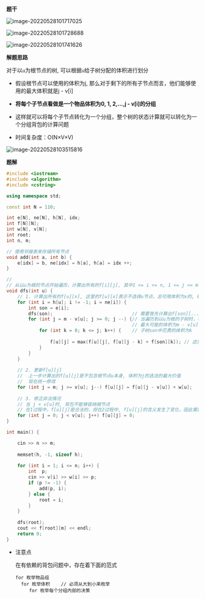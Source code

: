 **题干**

![image-20220528101717025](http://www.cdn.liver0377.xyz/typora/202205281017103.png)

![image-20220528101728688](http://www.cdn.liver0377.xyz/typora/202205281017734.png)

![image-20220528101741626](http://www.cdn.liver0377.xyz/typora/202205281017658.png)





**解题思路**

对于以`u`为根节点的树, 可以根据`u`给子树分配的体积进行划分

- 假设根节点可以使用的体积为j, 那么对于剩下的所有子节点而言，他们能够使用的最大体积就是j - v[i]
- **将每个子节点看做是一个物品体积为0, 1, 2,...,j - v[i]的分组**
- 这样就可以将每个子节点转化为一个分组，整个树的状态计算就可以转化为一个分组背包的计算问题

-  时间复杂度：O(N×V×V)

![image-20220528103515816](http://www.cdn.liver0377.xyz/typora/202205281035894.png)



**题解**

```cpp
#include <iostream>
#include <algorithm>
#include <cstring>

using namespace std;

const int N = 110;

int e[N], ne[N], h[N], idx;
int f[N][N];
int w[N], v[N];
int root;
int n, m;

// 使用邻接表来存储所有节点
void add(int a, int b) {
    e[idx] = b, ne[idx] = h[a], h[a] = idx ++;
}

// 
// 从以u为根的节点开始遍历，计算出所有的f[i][j], 其中1 <= i <= n, 1 <= j <= m
void dfs(int u) {
    // 1. 计算出所有的f[u][x], 这里的f[u][x]表示不选择u节点，总可用体积为x的, 0 <= x <= m - v[u] 
    for (int i = h[u]; i != -1; i = ne[i]) {  
        int son = e[i];
        dfs(son);                             // 需要首先计算出f[son][...]  
        for (int j = m - v[u]; j >= 0; j --) {// 当遍历到以u为根的子树时，可用的体积并不知道，这里
                                              // 最大可能的体积为m - v[u]
            for (int k = 0; k <= j; k++) {    // 子树son中花费的体积为k
                
                f[u][j] = max(f[u][j], f[u][j - k] + f[son][k]); // 这里的f[u][j - k]其实还可以继续从子树son                                                                  // 中分配体积，但是这不影响f[u][j]的计算
            }
        }
    }
    
    // 2. 更新f[u][j]
    //  上一步计算出的f[u][j]是不包含根节点u本身, 体积为j的选法的最大价值
    //  现在统一修改
    for (int j = m; j >= v[u]; j--) f[u][j] = f[u][j - v[u]] + w[u];
    
    // 3. 修正非法情况
    // 当 j < v[u]时, 背包不能够容纳根节点
    // 在1过程中，f[u][j]是合法的，但在2过程中, f[u][j]的含义发生了变化，因此需要修正
    for (int j = 0; j < v[u]; j++) f[u][j] = 0;
}

int main() {

    cin >> n >> m;
    
    memset(h, -1, sizeof h);
    
    for (int i = 1; i <= n; i++) {
        int  p;
        cin >> v[i] >> w[i] >> p;
        if (p != -1) {
            add(p, i);
        } else {
            root = i;
        }
    }
    
    dfs(root);
    cout << f[root][m] << endl;
    return 0;
}
```



- 注意点

  在有依赖的背包问题中，存在着下面的范式

  ```
  for 枚举物品组
    for 枚举体积    // 必须从大到小来枚举
       for 枚举每个分组内部的决策
      
  ```

  
